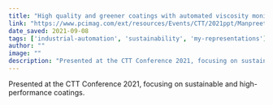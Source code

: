```yaml
---
title: "High quality and greener coatings with automated viscosity monitoring and control | Paints & Coatings Industry"
link: "https://www.pcimag.com/ext/resources/Events/CTT/2021ppt/Manpreet-Dash_Rheonics_CTT2021.pdf"
date_saved: 2021-09-08
tags: ['industrial-automation', 'sustainability', 'my-representations']
author: ""
image: ""
description: "Presented at the CTT Conference 2021, focusing on sustainable and high-performance coatings."
---
```

Presented at the CTT Conference 2021, focusing on sustainable and high-performance coatings.
